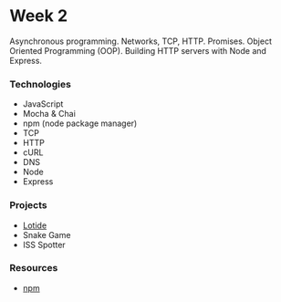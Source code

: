 # Week 2

Asynchronous programming. Networks, TCP, HTTP. Promises. Object Oriented Programming (OOP). Building HTTP servers with Node and Express.

### Technologies
- JavaScript
- Mocha & Chai
- npm (node package manager)
- TCP
- HTTP
- cURL
- DNS
- Node
- Express


### Projects
- [Lotide](https://github.com/DexTheFish/lotide)
- Snake Game
- ISS Spotter


### Resources
- [npm](https://www.npmjs.com)